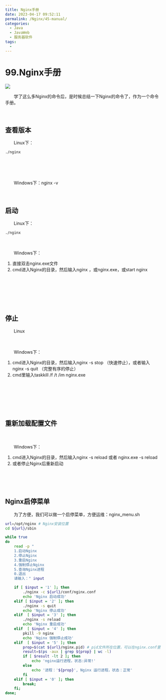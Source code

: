 ```yaml
---
title: Nginx手册
date: 2023-04-17 09:52:11
permalink: /Nginx/45-manual/
categories:
  - Java
  - JavaWeb
  - 服务器软件
tags:
  - 
---
```

# 99.Nginx手册

![](https://image.peterjxl.com/blog/254.jpg)


　　学了这么多Nginx的命令后，是时候总结一下Nginx的命令了，作为一个命令手册。

<!-- more -->

　　‍

## 查看版本

　　Linux下：

```shell
./nginx
```

　　‍

　　‍

　　Windows下：nginx -v

　　‍

## 启动

　　Linux下：

```shell
./nginx
```

　　‍

　　Windows下：

1. 直接双击nginx.exe文件
2. cmd进入Nginx的目录，然后输入nginx ，或nginx.exe，或start nginx

　　‍

　　‍

　　‍

## 停止

　　Linux

　　‍

　　Windows下：

1. cmd进入Nginx的目录，然后输入nginx -s stop （快速停止），或者输入nginx -s quit （完整有序的停止）
2. cmd里输入taskkill /f /t /im nginx.exe

　　‍

　　‍

　　‍

## 重新加载配置文件

　　‍

　　Windows下：

1. cmd进入Nginx的目录，然后输入nginx -s reload  或者 nginx.exe -s reload
2. 或者停止Nginx后重新启动

　　‍

　　‍

## Nginx启停菜单

　　为了方便，我们可以做一个启停菜单，方便运维：nginx_menu.sh

```bash
url=/opt/nginx # Nginx安装位置
cd ${url}/sbin

while true
do
	read -p "
	1.启动Nginx
	2.停止Nginx
	3.重启Nginx
	4.强制停止Nginx
	5.查询Nginx进程
	0.退出
	请输入：" input

	if [ $input = '1' ]; then
		./nginx -c ${url}/conf/nginx.conf
		echo 'Nginx 启动成功'
	elif [ $input = '2' ]; then
		./nginx -s quit
		echo 'Nginx 停止成功'
	elif  [ $input = '3' ]; then
		./nginx -s reload
		echo 'Nginx 重启成功'
	elif  [ $input = '4' ]; then
		pkill -9 nginx
		echo 'Nginx 强制停止成功'
	elif  [ $input = '5' ]; then
		prop=$(cat ${url}/nginx.pid) # pid文件所在位置，可以在nginx.conf里配置
		result=$(ps -aux | grep ${prop} | wc -l)
		if [ $result -lt 2 ]; then
			echo 'nginx运行进程，状态:异常!'
		else
			echo '进程：'${prop}', Nginx 运行进程，状态：正常'
		fi
	elif [ $input = '0' ]; then
		break;
	fi;
done;

```
